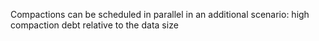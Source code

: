 Compactions can be scheduled in parallel in an additional scenario: high compaction debt relative to the data size
